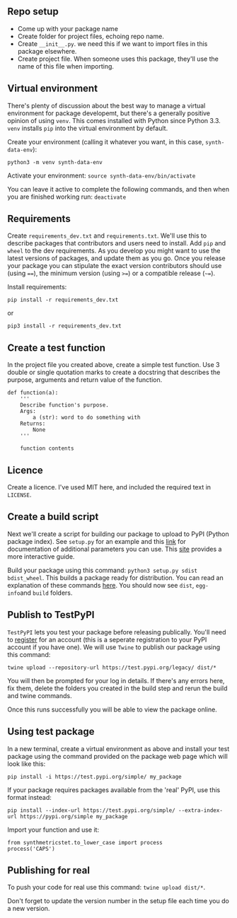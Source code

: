 ## Repo setup
* Come up with your package name 
* Create folder for project files, echoing repo name.
* Create `__init__.py`. we need this if we want to import files in this package elsewhere.
* Create project file. When someone uses this package, they'll use the name of this file when importing.

## Virtual environment
There's plenty of discussion about the best way to manage a virtual environment for package developemt, but there's a generally positive opinion of using `venv`. This comes installed with Python since Python 3.3. `venv` installs `pip` into the virtual environment by default. 

Create your environment (calling it whatever you want, in this case, `synth-data-env`):

`python3 -m venv synth-data-env`

Activate your environment:
`source synth-data-env/bin/activate`

You can leave it active to complete the following commands, and then when you are finished working run:
`deactivate`


## Requirements
Create `requirements_dev.txt` and `requirements.txt`. We'll use this to describe packages that contributors and users need to install. Add `pip` and `wheel` to the dev requirements. As you develop you might want to use the latest versions of packages, and update them as you go. Once you release your package you can stipulate the exact version contributors should use (using `==`), the minimum version (using `>=`) or a compatible release (`~=`).

Install requirements:
```
pip install -r requirements_dev.txt
```

or 

```
pip3 install -r requirements_dev.txt
```

## Create a test function
In the project file you created above, create a simple test function. Use 3 double or single quotation marks to create a docstring that describes the purpose, arguments and return value of the function.

```
def function(a):
    '''
    Describe function's purpose.
    Args:
        a (str): word to do something with
    Returns:
        None
    '''
    
    function contents
```

## Licence
Create a licence. I've used MIT here, and included the required text in `LICENSE`.


## Create a build script
Next we'll create a script for building our package to upload to PyPI (Python package index). See `setup.py` for an example and this [link](https://packaging.python.org/en/latest/guides/distributing-packages-using-setuptools/) for documentation of additional parameters you can use. This [site](http://turbo87.github.io/setup.py/) provides a more interactive guide.

Build your package using this command: `python3 setup.py sdist bdist_wheel`. This builds a package ready for distribution. You can read an explanation of these commands [here](https://medium.com/ochrona/understanding-python-package-distribution-types-25d53308a9a). You should now see `dist`, `egg-info`and `build` folders.


## Publish to TestPyPI
`TestPyPI` lets you test your package before releasing publically. You'll need to [register](https://test.pypi.org/account/register/) for an account (this is a seperate registration to your PyPI account if you have one). We will use `Twine` to publish our package using this command:

`twine upload --repository-url https://test.pypi.org/legacy/ dist/*`

You will then be prompted for your log in details. If there's any errors here, fix them, delete the folders you created in the build step and rerun the build and twine commands. 

Once this runs successfully you will be able to view the package online.

## Using test package
In a new terminal, create a virtual environment as above and install your test package using the command provided on the package web page which will look like this:

`pip install -i https://test.pypi.org/simple/ my_package`

If your package requires packages available from the 'real' PyPI, use this format instead:

`pip install --index-url https://test.pypi.org/simple/ --extra-index-url https://pypi.org/simple my_package`

Import your function and use it:

```
from synthmetricstet.to_lower_case import process
process('CAPS')
```

## Publishing for real
To push your code for real use this command:
`twine upload dist/*`.

Don't forget to update the version number in the setup file each time you do a new version.


